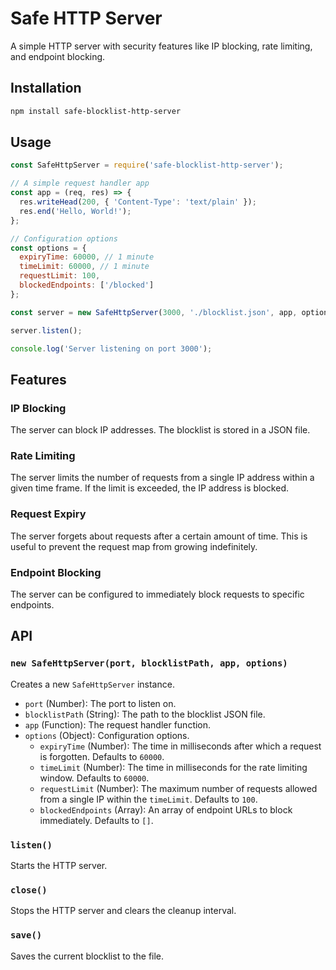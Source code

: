 # Safe HTTP Server

A simple HTTP server with security features like IP blocking, rate limiting, and endpoint blocking.

## Installation

```bash
npm install safe-blocklist-http-server
```

## Usage

```javascript
const SafeHttpServer = require('safe-blocklist-http-server');

// A simple request handler app
const app = (req, res) => {
  res.writeHead(200, { 'Content-Type': 'text/plain' });
  res.end('Hello, World!');
};

// Configuration options
const options = {
  expiryTime: 60000, // 1 minute
  timeLimit: 60000, // 1 minute
  requestLimit: 100,
  blockedEndpoints: ['/blocked']
};

const server = new SafeHttpServer(3000, './blocklist.json', app, options);

server.listen();

console.log('Server listening on port 3000');
```

## Features

### IP Blocking

The server can block IP addresses. The blocklist is stored in a JSON file.

### Rate Limiting

The server limits the number of requests from a single IP address within a given time frame. If the limit is exceeded, the IP address is blocked.

### Request Expiry

The server forgets about requests after a certain amount of time. This is useful to prevent the request map from growing indefinitely.

### Endpoint Blocking

The server can be configured to immediately block requests to specific endpoints.

## API

### `new SafeHttpServer(port, blocklistPath, app, options)`

Creates a new `SafeHttpServer` instance.

*   `port` (Number): The port to listen on.
*   `blocklistPath` (String): The path to the blocklist JSON file.
*   `app` (Function): The request handler function.
*   `options` (Object): Configuration options.
    *   `expiryTime` (Number): The time in milliseconds after which a request is forgotten. Defaults to `60000`.
    *   `timeLimit` (Number): The time in milliseconds for the rate limiting window. Defaults to `60000`.
    *   `requestLimit` (Number): The maximum number of requests allowed from a single IP within the `timeLimit`. Defaults to `100`.
    *   `blockedEndpoints` (Array<String>): An array of endpoint URLs to block immediately. Defaults to `[]`.

### `listen()`

Starts the HTTP server.

### `close()`

Stops the HTTP server and clears the cleanup interval.

### `save()`

Saves the current blocklist to the file.
